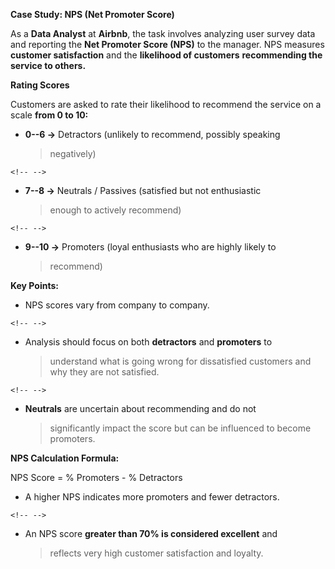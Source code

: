 **Case Study: NPS (Net Promoter Score)**

As a **Data Analyst** at **Airbnb**, the task involves analyzing user
survey data and reporting the **Net Promoter Score (NPS)** to the
manager. NPS measures **customer satisfaction** and the **likelihood of
customers** **recommending the service to others.**

**Rating Scores**

Customers are asked to rate their likelihood to recommend the service on
a scale **from 0 to 10:**

-   **0--6 →** Detractors (unlikely to recommend, possibly speaking
    > negatively)

```{=html}
<!-- -->
```
-   **7--8 →** Neutrals / Passives (satisfied but not enthusiastic
    > enough to actively recommend)

```{=html}
<!-- -->
```
-   **9--10 →** Promoters (loyal enthusiasts who are highly likely to
    > recommend)

**Key Points:**

-   NPS scores vary from company to company.

```{=html}
<!-- -->
```
-   Analysis should focus on both **detractors** and **promoters** to
    > understand what is going wrong for dissatisfied customers and why
    > they are not satisfied.

```{=html}
<!-- -->
```
-   **Neutrals** are uncertain about recommending and do not
    > significantly impact the score but can be influenced to become
    > promoters.

**NPS Calculation Formula:**

NPS Score = % Promoters - % Detractors

-   A higher NPS indicates more promoters and fewer detractors.

```{=html}
<!-- -->
```
-   An NPS score **greater than 70% is considered excellent** and
    > reflects very high customer satisfaction and loyalty.
